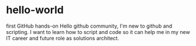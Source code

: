 # hello-world
first GitHub hands-on 
Hello github community, I'm new to github and scripting. I want to learn how to script and code so it can help me in my new IT career and future role as solutions architect.
